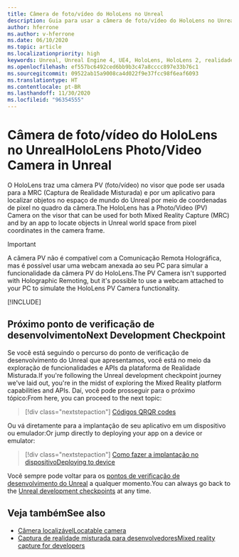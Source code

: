 ```yaml
---
title: Câmera de foto/vídeo do HoloLens no Unreal
description: Guia para usar a câmera de foto/vídeo do HoloLens no Unreal
author: hferrone
ms.author: v-hferrone
ms.date: 06/10/2020
ms.topic: article
ms.localizationpriority: high
keywords: Unreal, Unreal Engine 4, UE4, HoloLens, HoloLens 2, realidade misturada, desenvolvimento, recursos, documentação, guias, hologramas, câmera, câmera PV, MRC, headset de realidade misturada, headset do windows mixed reality, headset de realidade virtual
ms.openlocfilehash: ef557bc6492ced6bb9b3c47a8cccc897e33b76c1
ms.sourcegitcommit: 09522ab15a9008ca4d022f9e37fcc98f6eaf6093
ms.translationtype: HT
ms.contentlocale: pt-BR
ms.lasthandoff: 11/30/2020
ms.locfileid: "96354555"
---
```

# <a name="hololens-photovideo-camera-in-unreal"></a><span data-ttu-id="10f2e-104">Câmera de foto/vídeo do HoloLens no Unreal</span><span class="sxs-lookup"><span data-stu-id="10f2e-104">HoloLens Photo/Video Camera in Unreal</span></span>

<span data-ttu-id="10f2e-105">O HoloLens traz uma câmera PV (foto/vídeo) no visor que pode ser usada para a MRC (Captura de Realidade Misturada) e por um aplicativo para localizar objetos no espaço de mundo do Unreal por meio de coordenadas de pixel no quadro da câmera.</span><span class="sxs-lookup"><span data-stu-id="10f2e-105">The HoloLens has a Photo/Video (PV) Camera on the visor that can be used for both Mixed Reality Capture (MRC) and by an app to locate objects in Unreal world space from pixel coordinates in the camera frame.</span></span>

> [!IMPORTANT]
> <span data-ttu-id="10f2e-106">A câmera PV não é compatível com a Comunicação Remota Holográfica, mas é possível usar uma webcam anexada ao seu PC para simular a funcionalidade da câmera PV do HoloLens.</span><span class="sxs-lookup"><span data-stu-id="10f2e-106">The PV Camera isn't supported with Holographic Remoting, but it's possible to use a webcam attached to your PC to simulate the HoloLens PV Camera functionality.</span></span>

[!INCLUDE[](includes/tabs-pv-camera.md)]

## <a name="next-development-checkpoint"></a><span data-ttu-id="10f2e-107">Próximo ponto de verificação de desenvolvimento</span><span class="sxs-lookup"><span data-stu-id="10f2e-107">Next Development Checkpoint</span></span>

<span data-ttu-id="10f2e-108">Se você está seguindo o percurso do ponto de verificação de desenvolvimento do Unreal que apresentamos, você está no meio da exploração de funcionalidades e APIs da plataforma de Realidade Misturada.</span><span class="sxs-lookup"><span data-stu-id="10f2e-108">If you're following the Unreal development checkpoint journey we've laid out, you're in the midst of exploring the Mixed Reality platform capabilities and APIs.</span></span> <span data-ttu-id="10f2e-109">Daí, você pode prosseguir para o próximo tópico:</span><span class="sxs-lookup"><span data-stu-id="10f2e-109">From here, you can proceed to the next topic:</span></span>

> [!div class="nextstepaction"]
> [<span data-ttu-id="10f2e-110">Códigos QR</span><span class="sxs-lookup"><span data-stu-id="10f2e-110">QR codes</span></span>](unreal-qr-codes.md)

<span data-ttu-id="10f2e-111">Ou vá diretamente para a implantação de seu aplicativo em um dispositivo ou emulador:</span><span class="sxs-lookup"><span data-stu-id="10f2e-111">Or jump directly to deploying your app on a device or emulator:</span></span>

> [!div class="nextstepaction"]
> [<span data-ttu-id="10f2e-112">Como fazer a implantação no dispositivo</span><span class="sxs-lookup"><span data-stu-id="10f2e-112">Deploying to device</span></span>](unreal-deploying.md)

<span data-ttu-id="10f2e-113">Você sempre pode voltar para os [pontos de verificação de desenvolvimento do Unreal](unreal-development-overview.md#3-platform-capabilities-and-apis) a qualquer momento.</span><span class="sxs-lookup"><span data-stu-id="10f2e-113">You can always go back to the [Unreal development checkpoints](unreal-development-overview.md#3-platform-capabilities-and-apis) at any time.</span></span>

## <a name="see-also"></a><span data-ttu-id="10f2e-114">Veja também</span><span class="sxs-lookup"><span data-stu-id="10f2e-114">See also</span></span>
* [<span data-ttu-id="10f2e-115">Câmera localizável</span><span class="sxs-lookup"><span data-stu-id="10f2e-115">Locatable camera</span></span>](../platform-capabilities-and-apis/locatable-camera.md)
* [<span data-ttu-id="10f2e-116">Captura de realidade misturada para desenvolvedores</span><span class="sxs-lookup"><span data-stu-id="10f2e-116">Mixed reality capture for developers</span></span>](../platform-capabilities-and-apis/mixed-reality-capture-for-developers.md)
